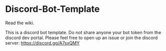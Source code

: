 # Discord-Bot-Template

Read the wiki.

This is a discord bot template. Do not share anyone your bot token from the discord dev portal.
Please feel free to open up an issue or join the discord server: https://discord.gg/A7sxQMY
